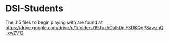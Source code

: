 # DSI-Students
The .h5 files to begin playing with are found at https://drive.google.com/drive/u/1/folders/19Juz5Oal5DniFSDKQgP8awzhQ_xwZV12
